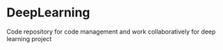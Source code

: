# DeepLearning
Code repository for code management and work collaboratively for deep learning project 
